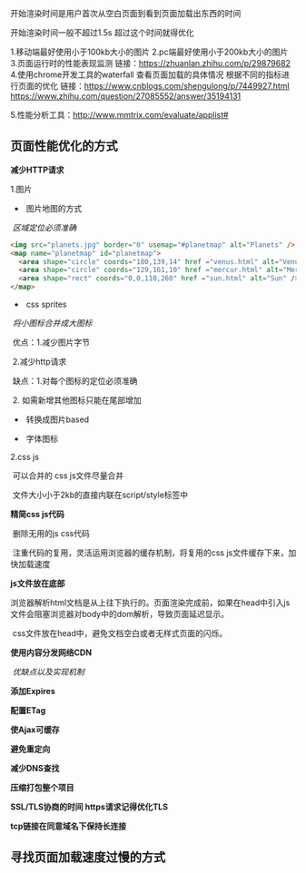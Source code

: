 开始渲染时间是用户首次从空白页面到看到页面加载出东西的时间

开始渲染时间一般不超过1.5s 超过这个时间就得优化



1.移动端最好使用小于100kb大小的图片
2.pc端最好使用小于200kb大小的图片
3.页面运行时的性能表现监测 链接：https://zhuanlan.zhihu.com/p/29879682
4.使用chrome开发工具的waterfall 查看页面加载的具体情况 根据不同的指标进行页面的优化
链接：https://www.cnblogs.com/shengulong/p/7449927.html
https://www.zhihu.com/question/27085552/answer/35194131

5.性能分析工具：http://www.mmtrix.com/evaluate/applist#



## **页面性能优化的方式**

**减少HTTP请求**

1.图片

- ​	图片地图的方式

​			*区域定位必须准确*

```HTML
<img src="planets.jpg" border="0" usemap="#planetmap" alt="Planets" />
<map name="planetmap" id="planetmap">
  <area shape="circle" coords="180,139,14" href ="venus.html" alt="Venus" />
  <area shape="circle" coords="129,161,10" href ="mercur.html" alt="Mercury" />
  <area shape="rect" coords="0,0,110,260" href ="sun.html" alt="Sun" />
</map>
```

- ​	css sprites

​		*将小图标合并成大图标*

​		优点：1.减少图片字节

​			    2.减少http请求

​		缺点：1.对每个图标的定位必须准确

​			    2.  如需新增其他图标只能在尾部增加

- ​	转换成图片based



- ​	字体图标

2.css js

​	可以合并的 css  js文件尽量合并

​	文件大小小于2kb的直接内联在script/style标签中

**精简css js代码**

​	删除无用的js css代码

​	注重代码的复用，灵活运用浏览器的缓存机制，将复用的css js文件缓存下来，加快加载速度

**js文件放在底部**

​	浏览器解析html文档是从上往下执行的。页面渲染完成前，如果在head中引入js文件会阻塞浏览器对body中的dom解析，导致页面延迟显示。

​	css文件放在head中，避免文档空白或者无样式页面的闪烁。

**使用内容分发网络CDN**

​	*优缺点以及实现机制*

**添加Expires**

**配置ETag**

**使Ajax可缓存**

**避免重定向**

**减少DNS查找**

**压缩打包整个项目**

**SSL/TLS协商的时间 https请求记得优化TLS**

**tcp链接在同意域名下保持长连接**

## **寻找页面加载速度过慢的方式**
